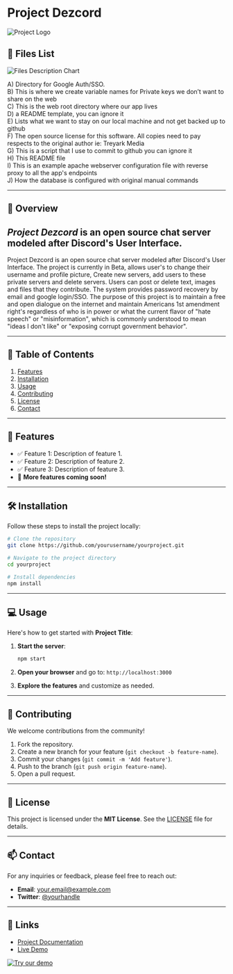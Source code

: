 # Project Dezcord

![Project Logo](https://dezcord.com/resources/preview.png) <!-- Optional: Replace with project logo URL -->

## 📑 Files List
![Files Description Chart](https://github.com/LanceTreyark/Project-Dezcord/blob/main/public_html/resources/DezFiles2.png?raw=true) 

A) Directory for Google Auth/SSO.  
B) This is where we create variable names for Private keys we don’t want to share on the web  
C) This is the web root directory where our app lives  
D) a README template, you can ignore it  
E) Lists what we want to stay on our local machine and not get backed up to github  
F) The open source license for this software. All copies need to pay respects to the original author ie: Treyark Media  
G) This is a script that I use to commit to github you can ignore it  
H) This README file  
I) This is an example apache webserver configuration file with reverse proxy to all the app's endpoints  
J) How the database is configured with original manual commands  

---


## 🚀 Overview

*Project Dezcord* is an open source chat server modeled after Discord's User Interface.
---
Project Dezcord is an open source chat server modeled after Discord's User Interface. The project is currently in Beta, allows user's to change their username and profile picture, Create new servers, add users to these private servers and delete servers. Users can post or delete text, images and files that they contribute. The system provides password recovery by email and google login/SSO. The purpose of this project is to maintain a free and open dialogue on the internet and maintain Americans 1st amendment right's regardless of who is in power or what the current flavor of "hate speech" or "misinformation", which is commonly understood to mean "ideas I don't like" or "exposing corrupt government behavior". 

---


## 📑 Table of Contents

1. [Features](#features)
2. [Installation](#installation)
3. [Usage](#usage)
4. [Contributing](#contributing)
5. [License](#license)
6. [Contact](#contact)

---

## 🌟 Features <a name="features"></a>

- ✅ Feature 1: Description of feature 1.
- ✅ Feature 2: Description of feature 2.
- ✅ Feature 3: Description of feature 3.
- 🎯 **More features coming soon!**

---

## 🛠️ Installation <a name="installation"></a>

Follow these steps to install the project locally:

```bash
# Clone the repository
git clone https://github.com/yourusername/yourproject.git

# Navigate to the project directory
cd yourproject

# Install dependencies
npm install
```

---

## 💻 Usage <a name="usage"></a>

Here's how to get started with **Project Title**:

1. **Start the server**:
    ```bash
    npm start
    ```

2. **Open your browser** and go to: `http://localhost:3000`

3. **Explore the features** and customize as needed.

---

## 🤝 Contributing <a name="contributing"></a>

We welcome contributions from the community!

1. Fork the repository.
2. Create a new branch for your feature (`git checkout -b feature-name`).
3. Commit your changes (`git commit -m 'Add feature'`).
4. Push to the branch (`git push origin feature-name`).
5. Open a pull request.

---

## 📝 License <a name="license"></a>

This project is licensed under the **MIT License**. See the [LICENSE](LICENSE) file for details.

---

## 📫 Contact <a name="contact"></a>

For any inquiries or feedback, please feel free to reach out:

- **Email**: [your.email@example.com](mailto:your.email@example.com)
- **Twitter**: [@yourhandle](https://twitter.com/yourhandle)

---

## 🔗 Links

- [Project Documentation](https://yourprojectdocs.com)
- [Live Demo](https://yourprojectdemo.com)

[![Try our demo](https://github.com/LanceTreyark/Project-Dezcord/blob/main/public_html/resources/betaTest.png?raw=true)](https://dezcord.com/)
